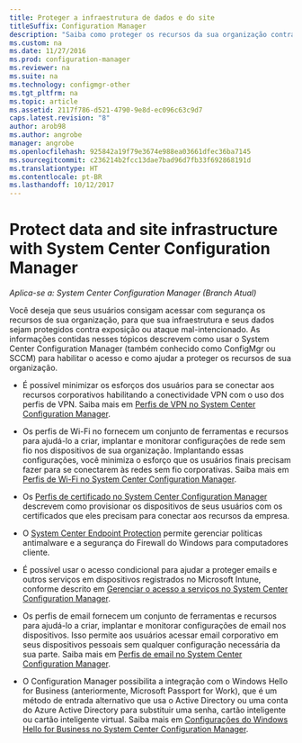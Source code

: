 ```yaml
---
title: Proteger a infraestrutura de dados e do site
titleSuffix: Configuration Manager
description: "Saiba como proteger os recursos da sua organização contra a exposição e ataque mal-intencionado com o System Center Configuration Manager."
ms.custom: na
ms.date: 11/27/2016
ms.prod: configuration-manager
ms.reviewer: na
ms.suite: na
ms.technology: configmgr-other
ms.tgt_pltfrm: na
ms.topic: article
ms.assetid: 2117f786-d521-4790-9e8d-ec096c63c9d7
caps.latest.revision: "8"
author: arob98
ms.author: angrobe
manager: angrobe
ms.openlocfilehash: 925842a19f79e3674e988ea03661dfec36ba7145
ms.sourcegitcommit: c236214b2fcc13dae7bad96d7fb33f692868191d
ms.translationtype: HT
ms.contentlocale: pt-BR
ms.lasthandoff: 10/12/2017
---
```

# <a name="protect-data-and-site-infrastructure-with-system-center-configuration-manager"></a>Protect data and site infrastructure with System Center Configuration Manager

*Aplica-se a: System Center Configuration Manager (Branch Atual)*


Você deseja que seus usuários consigam acessar com segurança os recursos de sua organização, para que sua infraestrutura e seus dados sejam protegidos contra exposição ou ataque mal-intencionado. As informações contidas nesses tópicos descrevem como usar o System Center Configuration Manager (também conhecido como ConfigMgr ou SCCM) para habilitar o acesso e como ajudar a proteger os recursos de sua organização.  

-   É possível minimizar os esforços dos usuários para se conectar aos recursos corporativos habilitando a conectividade VPN com o uso dos perfis de VPN. Saiba mais em [Perfis de VPN no System Center Configuration Manager](../deploy-use/vpn-profiles.md).  

-   Os perfis de Wi-Fi no fornecem um conjunto de ferramentas e recursos para ajudá-lo a criar, implantar e monitorar configurações de rede sem fio nos dispositivos de sua organização. Implantando essas configurações, você minimiza o esforço que os usuários finais precisam fazer para se conectarem às redes sem fio corporativas. Saiba mais em [Perfis de Wi-Fi no System Center Configuration Manager](/sccm/protect/deploy-use/create-wifi-profiles).  

-   Os [Perfis de certificado no System Center Configuration Manager](../deploy-use/introduction-to-certificate-profiles.md) descrevem como provisionar os dispositivos de seus usuários com os certificados que eles precisam para conectar aos recursos da empresa.  

-   O [System Center Endpoint Protection](../deploy-use/endpoint-protection.md) permite gerenciar políticas antimalware e a segurança do Firewall do Windows para computadores cliente.  

-   É possível usar o acesso condicional para ajudar a proteger emails e outros serviços em dispositivos registrados no Microsoft Intune, conforme descrito em [Gerenciar o acesso a serviços no System Center Configuration Manager](../deploy-use/manage-access-to-services.md).  

-   Os perfis de email fornecem um conjunto de ferramentas e recursos para ajudá-lo a criar, implantar e monitorar configurações de email nos dispositivos. Isso permite aos usuários acessar email corporativo em seus dispositivos pessoais sem qualquer configuração necessária da sua parte. Saiba mais em [Perfis de email no System Center Configuration Manager](../deploy-use/introduction-to-email-profiles.md).  

-   O Configuration Manager possibilita a integração com o Windows Hello for Business (anteriormente, Microsoft Passport for Work), que é um método de entrada alternativo que usa o Active Directory ou uma conta do Azure Active Directory para substituir uma senha, cartão inteligente ou cartão inteligente virtual. Saiba mais em [Configurações do Windows Hello for Business no System Center Configuration Manager](../deploy-use/windows-hello-for-business-settings.md).  
